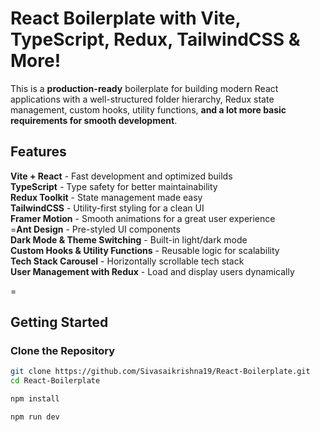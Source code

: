 # React Boilerplate with Vite, TypeScript, Redux, TailwindCSS & More! 

This is a **production-ready** boilerplate for building modern React applications with a well-structured folder hierarchy, Redux state management, custom hooks, utility functions, **and a lot more basic requirements for smooth development**.


## Features
**Vite + React** - Fast development and optimized builds  
**TypeScript** - Type safety for better maintainability  
**Redux Toolkit** - State management made easy  
**TailwindCSS** - Utility-first styling for a clean UI  
**Framer Motion** - Smooth animations for a great user experience  
=**Ant Design** - Pre-styled UI components  
**Dark Mode & Theme Switching** - Built-in light/dark mode  
**Custom Hooks & Utility Functions** - Reusable logic for scalability  
**Tech Stack Carousel** - Horizontally scrollable tech stack  
**User Management with Redux** - Load and display users dynamically  

=

## Getting Started
### Clone the Repository
```sh
git clone https://github.com/Sivasaikrishna19/React-Boilerplate.git
cd React-Boilerplate

npm install

npm run dev
